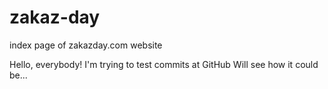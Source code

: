 # zakaz-day
index page of zakazday.com website

Hello, everybody!
I'm trying to test commits at GitHub
Will see how it could be...
